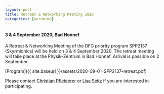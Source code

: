 ```yaml
---
layout: post
title: Retreat & Networking Meeting 2020
categories: [upcoming]
---
```

#### 3 & 4 September 2020, Bad Honnef

A Retreat & Networking Meeting of the DFG priority program SPP2137 (Skyrmionics) will be held on 3 & 4 September 2020. The retreat meeting will take place at the Physik-Zentrum in Bad Honnef. Arrival is possible on 2 September.

[Program]({{ site.baseurl }}/assets/2020-09-01-SPP2137-retreat.pdf)

Please contact [Christian Pfleiderer](mailto:christian.pfleiderer@tum.de) or [Lisa Seitz](mailto:sekretariat-e51@ph.tum.de) if you are interested in participating.
